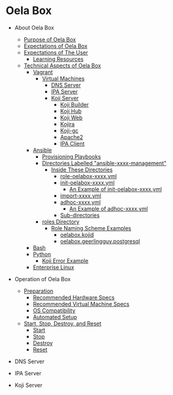 <!--
SPDX-FileCopyrightText: 2024 Maxine Hayes <maxinehayes90@gmail.com>
SPDX-License-Identifier: CC-BY-SA-4.0
-->
# Oela Box

-   About Oela Box
    -   [Purpose of Oela Box](topics/about-PurposeOfOelaBox.md#purpose)
    -   [Expectations of Oela Box](topics/about-ExpectationsOfOelaBox.md#expectations)
    -   [Expectations of The User](topics/about-ExpectationsOfTheUser.md#userexpectations)
        -   [Learning Resources](topics/about-ExpectationsOfTheUser.md#learning)
    -   [Technical Aspects of Oela Box](topics/about-TechnicalAspectsOfOelaBox.md#technical)
        -   [Vagrant](topics/about-TechnicalAspectsOfOelaBox.md#vagrant)
            -   [Virtual Machines](topics/about-TechnicalAspectsOfOelaBox.md#virtualmachines)
                -   [DNS Server](topics/about-TechnicalAspectsOfOelaBox.md#dnsserver)
                -   [IPA Server](topics/about-TechnicalAspectsOfOelaBox.md#ipaserver)
                -   [Koji Server](topics/about-TechnicalAspectsOfOelaBox.md#kojiserver)
                    - [Koji Builder](topics/about-TechnicalAspectsOfOelaBox.md#kojibuilder)
                    - [Koji Hub](topics/about-TechnicalAspectsOfOelaBox.md#kojihub)
                    - [Koji Web](topics/about-TechnicalAspectsOfOelaBox.md#kojiweb)
                    - [Kojira](topics/about-TechnicalAspectsOfOelaBox.md#kojira)
                    - [Koji-gc](topics/about-TechnicalAspectsOfOelaBox.md#kojigc)
                    - [Apache2](topics/about-TechnicalAspectsOfOelaBox.md#apache2)
                    - [IPA Client](topics/about-TechnicalAspectsOfOelaBox.md#ipaclient)
        -   [Ansible](topics/about-TechnicalAspectsOfOelaBox.md#ansible)
            -   [Provisioning Playbooks](topics/about-TechnicalAspectsOfOelaBox.md#provisioningplaybooks)
            -   [Directories Labelled "ansible-xxxx-management"](topics/about-TechnicalAspectsOfOelaBox.md#dirslabelled)
                -   [Inside These Directories](topics/about-TechnicalAspectsOfOelaBox.md#insidedirs)
                    -   [role-oelabox-xxxx.yml](topics/about-TechnicalAspectsOfOelaBox.md#role-oelabox-xxxx.yml)
                    -   [init-oelabox-xxxx.yml](topics/about-TechnicalAspectsOfOelaBox.md#init-oelabox-xxxx.yml)
                        -   [An Example of init-oelabox-xxxx.yml](topics/about-TechnicalAspectsOfOelaBox.md#anexampleinit)
                    -   [import-xxxx.yml](topics/about-TechnicalAspectsOfOelaBox.md#import-xxxx.yml)
                    -   [adhoc-xxxx.yml](topics/about-TechnicalAspectsOfOelaBox.md#adhoc-xxxx.yml)
                        -   [An Example of adhoc-xxxx.yml](topics/about-TechnicalAspectsOfOelaBox.md#anexampleadhoc)
                    -   [Sub-directories](topics/about-TechnicalAspectsOfOelaBox.md#subdirs)
            -   [roles Directory](topics/about-TechnicalAspectsOfOelaBox.md#rolesdir)
                -   [Role Naming Scheme Examples](topics/about-TechnicalAspectsOfOelaBox.md#rolenaming)
                    -   [oelabox.kojid](topics/about-TechnicalAspectsOfOelaBox.md#oelabox.kojid)
                    -   [oelabox.geerlingguy.postgresql](topics/about-TechnicalAspectsOfOelaBox.md#oelabox.geerlingguy.postgresql)
        -   [Bash](topics/about-TechnicalAspectsOfOelaBox.md#bash)
        -   [Python](topics/about-TechnicalAspectsOfOelaBox.md#python)
            -   [Koji Error Example](topics/about-TechnicalAspectsOfOelaBox.md#kojierrorexample)
        -   [Enterprise Linux](topics/about-technicalAspectsOfOelaBox.md#enterpriselinux)

-   Operation of Oela Box
    -   [Preparation](topics/operation-Preparation.md#preparation)
        -   [Recommended Hardware Specs](topics/operation-Preparation.md#hardwarespecs)
        -   [Recommended Virtual Machine Specs](topics/operation-Preparation.md#virtualmachinespecs)
        -   [OS Compatibility](topics/operation-Preparation.md#oscompat)
        -   [Automated Setup](topics/operation-Preparation.md#setup)
    -   [Start, Stop, Destroy, and Reset](topics/operation-StartStopDestroyandReset.md#ssdr)
        -   [Start](topics/operation-StartStopDestroyandReset.md#start)
        -   [Stop](topics/operation-StartStopDestroyandReset.md#stop)
        -   [Destroy](topics/operation-StartStopDestroyandReset.md#destroy)
        -   [Reset](topics/operation-StartStopDestroyandReset.md#reset)


-   DNS Server

-   IPA Server

-   Koji Server

